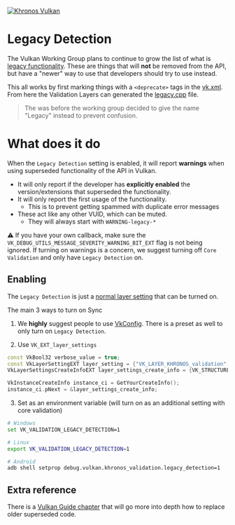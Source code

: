 <!-- markdownlint-disable MD041 -->
<!-- Copyright 2025 LunarG, Inc. -->
[![Khronos Vulkan][1]][2]

[1]: https://vulkan.lunarg.com/img/Vulkan_100px_Dec16.png "https://www.khronos.org/vulkan/"
[2]: https://www.khronos.org/vulkan/

# Legacy Detection

The Vulkan Working Group plans to continue to grow the list of what is [legacy functionality](https://docs.vulkan.org/spec/latest/appendices/legacy.html#_legacy_functionality). These are things that will **not** be removed from the API, but have a "newer" way to use that developers should try to use instead.

This all works by first marking things with a `<deprecate>` tags in the [vk.xml](https://github.com/KhronosGroup/Vulkan-Docs/blob/main/xml/vk.xml). From here the Validation Layers can generated the [legacy.cpp](https://github.com/KhronosGroup/Vulkan-ValidationLayers/blob/main/layers/vulkan/generated/legacy.cpp) file.

> The <deprecate> was before the working group decided to give the name "Legacy" instead to prevent confusion.

# What does it do

When the `Legacy Detection` setting is enabled, it will report **warnings** when using superseded functionality of the API in Vulkan.

- It will only report if the developer has **explicitly enabled** the version/extensions that superseded the functionality.
- It will only report the first usage of the functionality.
    - This is to prevent getting spammed with duplicate error messages
- These act like any other VUID, which can be muted.
    - They will always start with `WARNING-legacy-*`

⚠️ If you have your own callback, make sure the `VK_DEBUG_UTILS_MESSAGE_SEVERITY_WARNING_BIT_EXT` flag is not being ignored. If turning on warnings is a concern, we suggest turning off `Core Validation` and only have `Legacy Detection` on.

## Enabling

The `Legacy Detection` is just a [normal layer setting](https://github.com/KhronosGroup/Vulkan-ValidationLayers/blob/main/docs/settings.md) that can be turned on.

The main 3 ways to turn on Sync

1. We **highly** suggest people to use [VkConfig](https://www.lunarg.com/introducing-the-new-vulkan-configurator-vkconfig/). There is a preset as well to only turn on `Legacy Detection`.

2. Use `VK_EXT_layer_settings`

```c++
const VkBool32 verbose_value = true;
const VkLayerSettingEXT layer_setting = {"VK_LAYER_KHRONOS_validation", "legacy_detection", VK_LAYER_SETTING_TYPE_BOOL32_EXT, 1, &verbose_value};
VkLayerSettingsCreateInfoEXT layer_settings_create_info = {VK_STRUCTURE_TYPE_LAYER_SETTINGS_CREATE_INFO_EXT, nullptr, 1, &layer_setting};

VkInstanceCreateInfo instance_ci = GetYourCreateInfo();
instance_ci.pNext = &layer_settings_create_info;
```

3. Set as an environment variable (will turn on as an additional setting with core validation)

```bash
# Windows
set VK_VALIDATION_LEGACY_DETECTION=1

# Linux
export VK_VALIDATION_LEGACY_DETECTION=1

# Android
adb shell setprop debug.vulkan.khronos_validation.legacy_detection=1
```

## Extra reference

There is a [Vulkan Guide chapter](https://github.com/KhronosGroup/Vulkan-Guide/blob/main/chapters/deprecated.adoc) that will go more into depth how to replace older superseded code.
